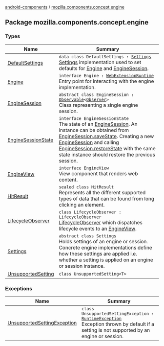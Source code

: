 [android-components](../index.md) / [mozilla.components.concept.engine](./index.md)

## Package mozilla.components.concept.engine

### Types

| Name | Summary |
|---|---|
| [DefaultSettings](-default-settings/index.md) | `data class DefaultSettings : `[`Settings`](-settings/index.md)<br>[Settings](-settings/index.md) implementation used to set defaults for [Engine](-engine/index.md) and [EngineSession](-engine-session/index.md). |
| [Engine](-engine/index.md) | `interface Engine : `[`WebExtensionRuntime`](../mozilla.components.concept.engine.webextension/-web-extension-runtime/index.md)<br>Entry point for interacting with the engine implementation. |
| [EngineSession](-engine-session/index.md) | `abstract class EngineSession : `[`Observable`](../mozilla.components.support.base.observer/-observable/index.md)`<`[`Observer`](-engine-session/-observer/index.md)`>`<br>Class representing a single engine session. |
| [EngineSessionState](-engine-session-state/index.md) | `interface EngineSessionState`<br>The state of an [EngineSession](-engine-session/index.md). An instance can be obtained from [EngineSession.saveState](-engine-session/save-state.md). Creating a new [EngineSession](-engine-session/index.md) and calling [EngineSession.restoreState](-engine-session/restore-state.md) with the same state instance should restore the previous session. |
| [EngineView](-engine-view/index.md) | `interface EngineView`<br>View component that renders web content. |
| [HitResult](-hit-result/index.md) | `sealed class HitResult`<br>Represents all the different supported types of data that can be found from long clicking an element. |
| [LifecycleObserver](-lifecycle-observer/index.md) | `class LifecycleObserver : LifecycleObserver`<br>[LifecycleObserver](-lifecycle-observer/index.md) which dispatches lifecycle events to an [EngineView](-engine-view/index.md). |
| [Settings](-settings/index.md) | `abstract class Settings`<br>Holds settings of an engine or session. Concrete engine implementations define how these settings are applied i.e. whether a setting is applied on an engine or session instance. |
| [UnsupportedSetting](-unsupported-setting/index.md) | `class UnsupportedSetting<T>` |

### Exceptions

| Name | Summary |
|---|---|
| [UnsupportedSettingException](-unsupported-setting-exception/index.md) | `class UnsupportedSettingException : `[`RuntimeException`](https://kotlinlang.org/api/latest/jvm/stdlib/kotlin/-runtime-exception/index.html)<br>Exception thrown by default if a setting is not supported by an engine or session. |
